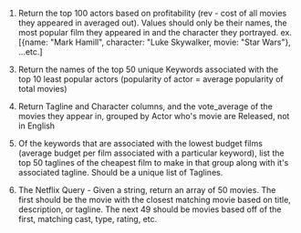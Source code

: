 
1. Return the top 100 actors based on profitability (rev - cost of all movies they appeared in averaged out). Values should only be their names, the most popular film they appeared in and the character they portrayed.
ex. [{name: "Mark Hamill", character: "Luke Skywalker, movie: "Star Wars"}, ...etc.]

<!-- 2. Return entire rows of the top 10 most popular actors (appeared in the most films) of the top 5 most profitable films (revenue - cost) -->

3. Return the names of the top 50 unique Keywords associated with the top 10 least popular actors (popularity of actor = average popularity of total movies)

4. Return Tagline and Character columns, and the vote_average of the movies they appear in, grouped by Actor who's movie are Released, not in English

5. Of the keywords that are associated with the lowest budget films (average budget per film associated with a particular keyword), list the top 50 taglines of the cheapest film to make in that group along with it's associated tagline. Should be a unique list of Taglines.

6. The Netflix Query - Given a string, return an array of 50 movies. The first should be the movie with the closest matching movie based on title, description, or tagline. The next 49 should be movies based off of the first, matching cast, type, rating, etc.
